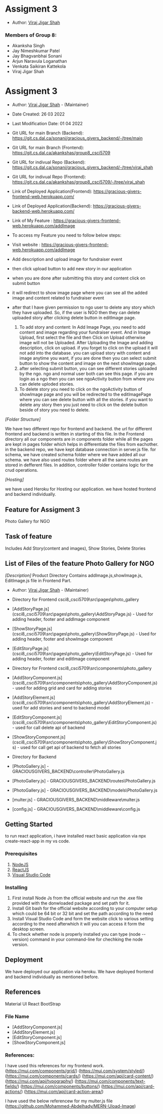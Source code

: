 # Assigment 3

* Author: [Viraj Jigar Shah](viraj.shah@dal.ca)

### Members of Group 8:
- Akanksha Singh  
- Jay Nimeshkumar Patel  
- Jay Bhagvanbhai Sonani  
- Arjun Naravula Loganathan
- Venkata Saikiran Kattekola
- Viraj Jigar Shah

# Assigment 3

* Author: [Viraj Jigar Shah](viraj.shah@dal.ca) - (Maintainer)

* Date Created: 26 03 2022
* Last Modification Date: 01 04 2022

* Git URL for main Branch (Backend): https://git.cs.dal.ca/sonani/gracious_givers_backend/-/tree/main
* Git URL for main Branch (Frontend): https://git.cs.dal.ca/akankshas/group8_csci5709
* Git URL for indivual Repo (Backend): https://git.cs.dal.ca/sonani/gracious_givers_backend/-/tree/viraj_shah
* Git URL for indivual Repo (Frontend): https://git.cs.dal.ca/akankshas/group8_csci5709/-/tree/viraj_shah
* Link of Deployed Application(Frontend): https://gracious-givers-frontend-web.herokuapp.com/
* Link of Deployed Application(Backend): https://gracious-givers-backend-web.herokuapp.com/
* Link of My Feature : https://gracious-givers-frontend-web.herokuapp.com/addImage

* To access my Feature you need to follow below steps:
 * Visit website : https://gracious-givers-frontend-web.herokuapp.com/addImage
 * Add description and upload image for fundraiser event
 * then click upload button to add new story in our application
 * when you are done after submitting this story and content click on submit button
 * it will redirect to show image page where you can see all the added image and content related to fundraiser event
 * after that I have given permission to ngo user to delete any story which they have uploaded. So, if the user is NGO then they can delete uploaded story after clicking delete button in editImage page.

   1) To add story and content:
      In Add Image Page, you need to add content and image regarding your fundraiser event.
      And in Image Upload, first select the file and then Click on Upload otherwise image will not be Uploaded.
      After Uploading the Image and adding description, click on upload. if you forget to click on the upload it will not add into the database.
      you can upload story with content and image anytime you want, if you are done then you can select submit button to show the content and image on the next showImage page.
   2) after selecting submit button, you can see different stories uploaded by the ngo. ngo and normal user both can see this page. if you are login as a ngo then you can see ngoActivity button from where you can delete uploded stories. 
   3) To delete story you need to click on the ngoActivity button of showImage page and you will be redirected to the editImagePage where you can see delete button with all the stories. if you want to delete any story then you just need to click on the delete button beside of story you need to delete.

*[Folder Structure]* 

We have two different repo for frontend and backend. the url for different frontend and backend is written in starting of this file.
In the Frontend directory all our components are in components folder while all the pages are kept in pages folder which helps in differentiate the files from eachother.
in the backend repo, we have kept database connection in server.js file. for schema, we have created schema folder where we have added all our schema. we have also used routes folder where all the same routes are stored in defferent files.
In addition, controller folder contains logic for the crud operations.

*[Hosting]*

we have used Heroku for Hosting our application. we have hosted frontend and backend individually.

## Feature for Assigment 3
Photo Gallery for NGO

## Task of feature
Includes Add Story(content and images), Show Stories, Delete Stories 

## List of Files of the feature Photo Gallery for NGO
*[Description]* 
Product Directory Contains addImage.js,showImage.js, EditImage.js file in Frontend Part.

* Author: [Viraj Jigar Shah](viraj.shah@dal.ca) - (Maintainer)

* Directory for Frontend csci8_csci5709\src\pages\photo_gallery

* [AddStoryPage.js] (csci8_csci5709\src\pages\photo_gallery\AddStoryPage.js) - Used for adding header, footer and addImage component
* [ShowStoryPage.js] (csci8_csci5709\src\pages\photo_gallery\ShowStoryPage.js) - Used for adding header, footer and showImage component
* [EditStoryPage.js] (csci8_csci5709\src\pages\photo_gallery\EditStoryPage.js) - Used for adding header, footer and editImage component

* Directory for Frontend csci8_csci5709\src\components\photo_gallery
* [AddStoryComponent.js] (csci8_csci5709\src\components\photo_gallery\AddStoryComponent.js) - used for adding grid and card for adding stories
* [AddStoryElement.js] (csci8_csci5709\src\components\photo_gallery\AddStoryElement.js) - used for add stories and send to backend model
* [EditStoryComponent.js] (csci8_csci5709\src\components\photo_gallery\EditStoryComponent.js) - used for call delete api of backend 
* [ShowStoryComponent.js] (csci8_csci5709\src\components\photo_gallery\ShowStoryComponent.js) - used for call get api of backend to fetch all stories  

* Directory for Backend
* [PhotoGallery.js] - GRACIOUSGIVERS_BACKEND\controller\PhotoGallery.js
* [PhotoGallery.js] - GRACIOUSGIVERS_BACKEND\routes\PhotoGallery.js
* [PhotoGallery.js] - GRACIOUSGIVERS_BACKEND\models\PhotoGallery.js
* [multer.js] - GRACIOUSGIVERS_BACKEND\middleware\multer.js
* [config.js] - GRACIOUSGIVERS_BACKEND\middleware\config.js

## Getting Started

to run react application, i have installed react basic application via npx create-react-app in my vs code.

### Prerequisites

1) [NodeJS](https://nodejs.org/en/)
2) [ReactJS](https://reactjs.org/)
3) [Visual Studio Code](https://code.visualstudio.com/)

### Installing

1) First install Node Js from the official website and run the .exe file provided with the donwloaded package and set path for it.
2) Install Git bash for the official website according to your computer setup which could be 64 bit or 32 bit and set the path according to the need 
3) Install Visual Studio Code and form the website click to various setting according to the need afterwhich it will you can access it form the desktop screen.
4) To check whether node is properly installed you can type (node --version) command in your command-line  for chechking the node version.


## Deployment

We have deployed our application via heroku. We have deployed frontend and backend individually as mentioned before.

## References 
Material UI
React BootStrap

### File Name
* [AddStoryComponent.js]
* [AddStoryElement.js] 
* [EditStoryComponent.js]
* [ShowStoryComponent.js]

### References:

I have used this references for my frontend work.
(https://mui.com/components/grid/)
(https://mui.com/system/styled/) 
(https://mui.com/components/cards/)
(https://mui.com/api/card-content/)
(https://mui.com/api/typography/)
(https://mui.com/components/text-fields/)
(https://mui.com/components/buttons/)
(https://mui.com/api/card-actions/)
(https://mui.com/api/card-action-area/)

I have used the below referencew for my multer.js file
(https://github.com/Mohammed-Abdelhady/MERN-Uload-Image)












